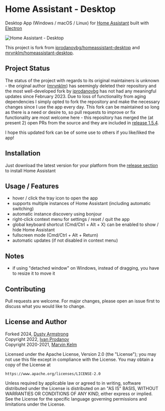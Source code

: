 # Home Assistant - Desktop

Desktop App (Windows / macOS / Linux) for [Home Assistant](https://www.home-assistant.io/) built with [Electron](https://www.electronjs.org)

![Home Assistant - Desktop](https://raw.githubusercontent.com/DustyArmstrong/homeassistant-desktop/master/media/screenshot.png)

This project is fork from [iprodanovbg/homeassistant-desktop](https://github.com/iprodanovbg/) and [mrvnklm/homeassistant-desktop](https://github.com/mrvnklm/). 

## Project Status

The status of the project with regards to its original maintainers is unknown - the original author ([mrvnklm](https://github.com/mrvnklm/)) has seemingly deleted their repository and the most well-developed fork by [iprodanovbg](https://github.com/iprodanovbg/) has not had any meaningful updates since February 2023. Due to loss of functionality from aging dependencies I simply opted to fork the repository and make the necessary changes since I use the app every day. This fork can be maintained so long as there is a need or desire to, so pull requests to improve or fix functionality are most welcome here - this repository has merged the (at present 2) open PRs from the source and they are included in [release 1.5.4](https://github.com/DustyArmstrong/homeassistant-desktop/releases/latest).

I hope this updated fork can be of some use to others if you like/liked the app!

## Installation

Just download the latest version for your platform from the [release section](https://github.com/DustyArmstrong/homeassistant-desktop/releases/latest) to install Home Assistant

## Usage / Features

- hover / click the tray icon to open the app
- supports multiple instances of Home Assistant (including automatic switching)
- automatic instance discovery using bonjour
- right-click context menu for settings / reset / quit the app
- global keyboard shortcut (Cmd/Ctrl + Alt + X) can be enabled to show / hide Home Assistant
- fullscreen mode (Cmd/Ctrl + Alt + Return)
- automatic updates (if not disabled in context menu)

## Notes

- if using "detached window" on Windows, instead of dragging, you have to resize it to move it

## Contributing

Pull requests are welcome. For major changes, please open an issue first to discuss what you would like to change.

## License and Author

Forked 2024, [Dusty Armstrong](https://github.com/DustyArmstrong)\
Copyright 2022, [Ivan Prodanov](https://github.com/iprodanovbg)\
Copyright 2020-2021, [Marvin Kelm](https://github.com/mrvnklm)

Licensed under the Apache License, Version 2.0 (the "License");
you may not use this file except in compliance with the License.
You may obtain a copy of the License at

    https://www.apache.org/licenses/LICENSE-2.0

Unless required by applicable law or agreed to in writing, software
distributed under the License is distributed on an "AS IS" BASIS,
WITHOUT WARRANTIES OR CONDITIONS OF ANY KIND, either express or implied.
See the License for the specific language governing permissions and
limitations under the License.
